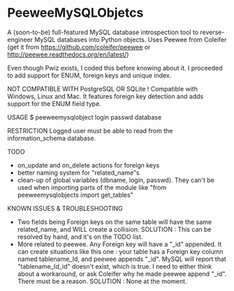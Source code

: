 PeeweeMySQLObjetcs
==================

A (soon-to-be) full-featured MySQL database introspection tool to reverse-engineer MySQL databases into Python objects.
Uses Peewee from Coleifer (get it from https://github.com/coleifer/peewee or http://peewee.readthedocs.org/en/latest/)

Even though Pwiz exists, I coded this before knowing about it. I proceeded to add support for ENUM, foreign keys and unique index.

NOT COMPATIBLE WITH PostgreSQL OR SQLite !
Compatible with Windows, Linux and Mac.
It features foreign key detection and adds support for the ENUM field type.

USAGE
$ peeweemysqlobject login passwd database

RESTRICTION
Logged user must be able to read from the information_schema database.

TODO
* on_update and on_delete actions for foreign keys
* better naming system for "related_name"s
* clean-up of global variables (dbname, login, passwd). They can't be used when importing parts of the module like "from peeweemysqlobjects import get_tables"

KNOWN ISSUES & TROUBLESHOOTING
* Two fields being Foreign keys on the same table will have the same related_name, and WILL create a collision.
    SOLUTION : This can be resolved by hand, and it's on the TODO list.
* More related to peewee. Any Foreign key will have a "_id" appended. It can create situations like this one : your table has a Foreign key column named tablename_Id, 
    and peewee appends "_id". MySQL will report that "tablename_Id_id" doesn't exist, which is true. I need to either think about a workaround, or ask Coleifer why he
    made peewee append "_id". There must be a reason.
    SOLUTION : None at the moment.
